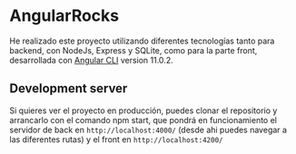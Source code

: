 # AngularRocks

He realizado este proyecto utilizando diferentes tecnologías tanto para backend, con NodeJs, Express y SQLite, como para la parte front, desarrollada con [Angular CLI](https://github.com/angular/angular-cli) version 11.0.2.


## Development server

Si quieres ver el proyecto en producción, puedes clonar el repositorio y arrancarlo con el comando npm start, que pondrá en funcionamiento el servidor de back en `http://localhost:4000/` (desde ahi puedes navegar a las diferentes rutas) y el front en `http://localhost:4200/`




